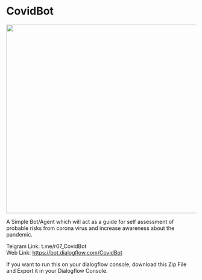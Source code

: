 # CovidBot

<img src="https://github.com/rahulbordoloi/CovidBot/blob/master/covid24.jpg" width="800" height="500">

A Simple Bot/Agent which will act as a guide for self assessment of probable risks from corona virus and increase awareness about the pandemic.

Telgram Link: t.me/r07_CovidBot                                                            
Web Link: https://bot.dialogflow.com/CovidBot

If you want to run this on your dialogflow console, download this Zip File and Export it in your Dialogflow Console.

